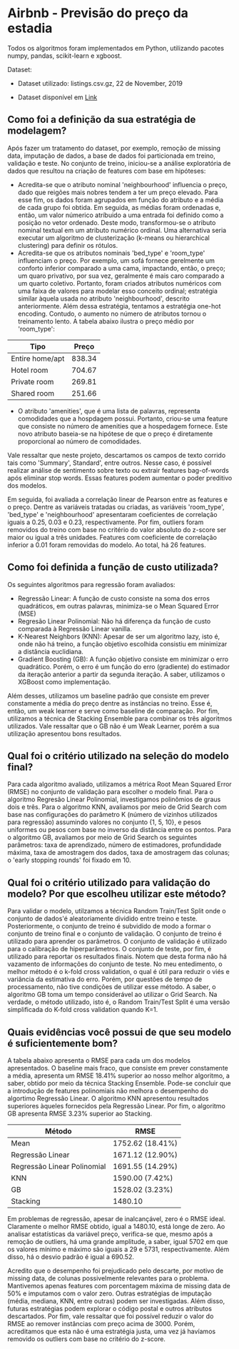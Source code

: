 # Airbnb - Previsão do preço da estadia

Todos os algoritmos foram implementados em Python, utilizando pacotes numpy, pandas, scikit-learn e xgboost.

Dataset:
- Dataset utilizado: listings.csv.gz, 22 de November, 2019

- Dataset disponível em [Link](http://insideairbnb.com/get-the-data.html)

## Como foi a definição da sua estratégia de modelagem?

Após fazer um tratamento do dataset, por exemplo, remoção de missing data, imputação de dados, a base de dados foi particionada em treino, validação e teste. No conjunto de treino, iniciou-se a análise exploratória de dados que resultou na criação de features com base em hipóteses:

- Acredita-se que o atributo nominal 'neighbourhood' influencia o preço, dado que reigões mais nobres tendem a ter um preço elevado. Para esse fim, os dados foram agrupados em função do atributo e a média de cada grupo foi obtida. Em seguida, as médias foram ordenadas e, então, um valor númerico atríbuido a uma entrada  foi definido como a posição no vetor ordenado. Deste modo, transformou-se o atributo nominal textual em um atributo numérico ordinal. Uma alternativa seria executar um algoritmo de clusterização (k-means ou hierarchical clustering) para definir os rótulos.
- Acredita-se que os atributos nominais 'bed_type' e 'room_type' influenciam o preço. Por exemplo, um sofá fornece gerelmente um conforto inferior comparado a uma cama, impactando, então, o preço; um quaro privativo, por sua vez, geralmente é mais caro comparado a um quarto coletivo. Portanto, foram criados  atributos numéricos com uma faixa de valores para modelar esso conceito ordinal; estratégia similar àquela usada no atributo 'neighbourhood', descrito anteriormente. Além dessa estratégia, tentamos a estratégia one-hot encoding. Contudo, o aumento no número de atributos tornou o treinamento lento. A tabela abaixo ilustra o preço médio por 'room_type':

|  Tipo | Preço  |
| ----- | ------ |
| Entire home/apt   | 838.34 |
| Hotel room  | 704.67 |
| Private room   |  269.81 |
| Shared room |  251.66 | 

- O atributo 'amenities', que é uma lista de palavras, representa comodidades que a hospdagem possui. Portanto, criou-se uma feature que consiste no número de amenities que a hospedagem fornece. Este novo atributo baseia-se na hipótese de que o preço é diretamente proporcional ao número de comodidades.

Vale ressaltar que neste projeto, descartamos os campos de texto corrido tais como 'Summary', Standard', entre outros. Nesse caso, é possível realizar análise de sentimento sobre texto ou extrair features bag-of-words após eliminar stop words. Essas features podem aumentar o poder preditivo dos modelos.

Em seguida, foi avaliada a correlação linear de Pearson entre as features e o preço. Dentre as variáveis tratadas ou criadas, as variáveis 'room_type', 'bed_type'  e 'neighbourhood' apresentaram coeficientes de correlação iguais a 0.25,  0.03 e 0.23, respectivamente. Por fim, outliers foram removidos do treino com base no critério do valor absoluto do z-score ser maior ou igual a três unidades. Features com coeficiente de correlação inferior a 0.01 foram removidas do modelo. Ao total, há 26 features.



## Como foi definida a função de custo utilizada?

Os seguintes algoritmos para regressão foram avaliados:
- Regressão Linear: A função de custo consiste na soma dos erros quadráticos, em outras palavras, minimiza-se o Mean Squared Error (MSE)
- Regresão Linear Polinomial: Não há diferença da função de custo comparada à Regressão Linear vanilla.
- K-Nearest Neighbors (KNN): Apesar de ser um algoritmo lazy, isto é, onde não há treino, a função objetivo escolhida consistiu em minimizar a distância euclidiana.
- Gradient Boosting (GB): A função objetivo consiste em minimizar o erro quadrático. Porém, o erro é um função do erro (gradiente) do estimador da iteração anterior a partir da segunda iteração. A saber, utilizamos o XGBoost como implementação.

Além desses, utilizamos um baseline padrão que consiste em prever constamente a média do preço dentre as instâncias no treino. Esse é, então, um weak learner e serve como baseline de comparação. Por fim, utilizamos a técnica de Stacking Ensemble para combinar os três algoritmos utilizados. Vale ressaltar que o GB não é um Weak Learner, porém a sua utilização apresentou bons resultados.

## Qual foi o critério utilizado na seleção do modelo final?

Para cada algoritmo avaliado, utilizamos a métrica Root Mean Squared Error (RMSE) no conjunto de validação para escolher o modelo final. Para o algoritmo Regresão Linear Polinomial, investigamos polinômios de graus dois e três. Para o algoritmo KNN, avaliamos por meio de Grid Search com base nas configurações do parâmetro K (número de vizinhos utilizados para regressão) assumindo valores no conjunto {1, 5, 10}, e pesos uniformes ou pesos com base no inverso da distância entre os pontos. Para o algoritmo GB, avaliamos por meio de Grid Search os seguintes parâmetros: taxa de aprendizado, número de estimadores, profundidade máxima, taxa de amostragem dos dados, taxa de amostragem das colunas; o 'early stopping rounds' foi fixado em 10.


## Qual foi o critério utilizado para validação do modelo? Por que escolheu utilizar este método?

Para validar o modelo, utilzamos a técnica Random Train/Test Split onde o conjunto de dados'é aleatoriamente dividido entre treino e teste. Posteriormente, o conjunto de treino é subvidido de modo a formar o conjunto de treino final e o conjunto de validação. O conjunto de treino é utilizado para aprender os parâmetros. O conjunto de validação é utilizado para o  calibração de hiperparâmetros. O conjunto de teste, por fim, é utilizado para reportar os resultados finais. Notem que desta forma não há vazamento de informações do conjunto de teste. No meu entedimento, o melhor método é o k-fold cross validation, o qual é útil para reduzir o viés e variância da estimativa do erro. Porém, por questões de tempo de processamento, não tive condições de utilizar esse método. A saber, o algoritmo GB toma um tempo considerável ao utilizar o Grid Search. Na verdade, o método utilizado, isto é, o Random Train/Test Split é uma versão simplificada do K-fold cross validation quando K=1. 

## Quais evidências você possui de que seu modelo é suficientemente bom?

A tabela abaixo apresenta o RMSE para cada um dos modelos apresentados. O baseline mais fraco, que consiste em prever constamente a média, apresenta um RMSE 18.41% superior ao nosso melhor algoritmo, a saber, obtido por meio da técnica Stacking Ensemble. Pode-se concluir que a introdução de features polinomiais não melhora o desempenho do algortimo Regressão Linear. O algoritmo KNN apresentou resultados superiores àqueles fornecidos pela Regressão Linear. Por fim, o algoritmo GB apresenta RMSE 3.23% superior ao Stacking.

|  Método | RMSE  |
| ------------ | ------------ |
| Mean | 1752.62 (18.41%) |
| Regressão Linear | 1671.12 (12.90%) |
| Regressão Linear Polinomial   |  1691.55 (14.29%)  |
| KNN | 1590.00 (7.42%) | 
| GB | 1528.02 (3.23%) |
| Stacking | 1480.10 |

Em problemas de regressão, apesar de inalcançável, zero é o RMSE ideal. Claramente o melhor RMSE obtido, igual a 1480.10, está longe de zero. Ao analisar estatísticas da variável preço, verifica-se que, mesmo após a remoção de outliers, há uma grande amplitude,  a saber, igual 5702 em que os valores mínimo e máximo são iguais a 29 e 5731, respectivamente. Além disso, há o desvio padrão é igual a 690.52.

Acredito que o desempenho foi prejudicado pelo descarte, por motivo de missing data, de colunas possivelmente relevantes para o problema. Mantivemos apenas features com porcentagem máxima de missing data  de 50% e imputamos com o valor zero. Outras estratégias de imputação (média, mediana, KNN, entre outras) podem ser investigadas. Além disso, futuras estratégias podem explorar o código postal e outros atributos descartados. Por fim, vale ressaltar que foi possível reduzir o valor do RMSE ao remover instâncias com preço acima de 3000. Porém, acreditamos que esta não é uma estratégia justa, uma vez já havíamos removido os outliers com base no critério do z-score.